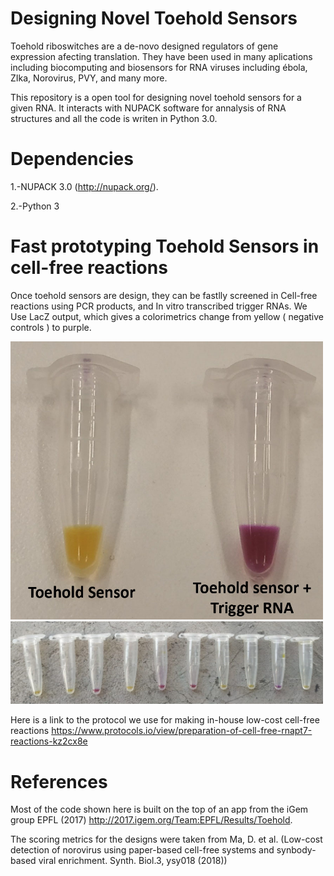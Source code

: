 # Designing Novel Toehold Sensors 

Toehold riboswitches are a de-novo designed regulators of gene expression afecting translation. They have been used in many aplications including biocomputing and biosensors for RNA viruses including ébola, ZIka, Norovirus, PVY, and many more.

This repository is a open tool for designing novel toehold sensors for a given RNA. It interacts with NUPACK software for annalysis of RNA structures and all the code is writen in Python 3.0. 

# Dependencies
1.-NUPACK 3.0 (http://nupack.org/).

2.-Python 3

# Fast prototyping Toehold Sensors in cell-free reactions

Once toehold sensors are design, they can be fastlly screened in Cell-free reactions using PCR products, and In vitro transcribed trigger RNAs. We Use LacZ output, which gives a colorimetrics change from yellow ( negative controls ) to purple. 


<img src="Results_1.jpg" width="500">

<img src="positive.jpg" width="500">


Here is a link to the protocol we use for making in-house low-cost cell-free reactions https://www.protocols.io/view/preparation-of-cell-free-rnapt7-reactions-kz2cx8e

# References

Most of the code shown here is built on the top of an app from the iGem group EPFL (2017) http://2017.igem.org/Team:EPFL/Results/Toehold.

The scoring metrics for the designs were taken from  Ma, D. et al.  (Low-cost detection of norovirus using paper-based cell-free systems and synbody-based viral enrichment. Synth.  Biol.3, ysy018 (2018))


 

